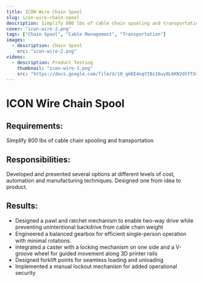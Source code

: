 ```yaml
---
title: ICON Wire Chain Spool
slug: icon-wire-chain-spool
description: Simplify 800 lbs of cable chain spooling and transportation.
cover: "icon-wire-2.png"
tags: ["Chain Spool", "Cable Management", "Transportation"]
images:
  - description: Chain Spool
    src: "icon-wire-2.png"
videos:
  - description: Product Testing
    thumbnail: "icon-wire-1.png"
    src: "https://docs.google.com/file/d/10_qkKE4nqYIBsI6uy8L6KN2dtFTXrI_W/preview"
---
```


# ICON Wire Chain Spool

## Requirements:

Simplify 800 lbs of cable chain spooling and transportation

## Responsibilities:

Developed and presented several options at different levels of cost, automation and manufacturing techniques. Designed one from idea to product.

## Results:

- Designed a pawl and ratchet mechanism to enable two-way drive while preventing unintentional backdrive from cable chain weight
- Engineered a balanced gearbox for eﬃcient single-person
  operation with minimal rotations.
- Integrated a caster with a locking mechanism on one side and a V-groove wheel for guided movement along 3D printer rails
- Designed forklift points for seamless loading and unloading
- Implemented a manual lockout mechanism for added operational security
